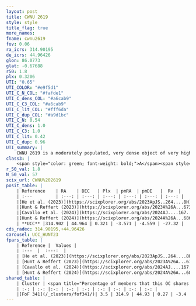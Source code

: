 ```yaml
---
layout: post
title: CWNU 2619
style: style
title_flag: true
more_names: 
fname: cwnu2619
fov: 0.06
ra_icrs: 314.90195
de_icrs: 44.96426
glon: 86.0773
glat: -0.67688
r50: 1.8
plx: 0.3206
UTI: "0.65"
UTI_COLOR: "#e9f5d1"
UTI_C_N_COL: "#fafde1"
UTI_C_dens_COL: "#a6cab9"
UTI_C_C3_COL: "#a6cab9"
UTI_C_lit_COL: "#fff6da"
UTI_C_dup_COL: "#a9d1bc"
UTI_C_N: 0.54
UTI_C_dens: 1.0
UTI_C_C3: 1.0
UTI_C_lit: 0.42
UTI_C_dup: 0.96
UTI_summary: |
    CWNU 2619 is a moderately populated, very dense object of very high C3 quality. It was recently reported in the literature.This is a unique object, which shares a very small percentage of members with at least one previously reported entry.
class3: |
    <span style="color: green; font-weight: bold;">A</span><span style="color: green; font-weight: bold;">A</span>
r_50_val: 1.8
N_50_val: 57
scix_url: CWNU%202619
posit_table: |
    | Reference    | RA    | DEC   | Plx  | pmRA  | pmDE   |  Rv  |
    | :---         | :---: | :---: | :---: | :---: | :---: | :---: |
    |[He et al. (2023)](https://scixplorer.org/abs/2023ApJS..264....8H) | 314.903 | 44.967 | 0.326 | -3.57 | -4.558 | -- |
    |[Hunt & Reffert (2023)](https://scixplorer.org/abs/2023A%26A...673A.114H) | 314.901 | 44.97 | 0.317 | -3.57 | -4.551 | -27.336 |
    |[Cavallo et al. (2024)](https://scixplorer.org/abs/2024AJ....167...12C) | 314.891 | 44.955 | 0.316 | -- | -- | -- |
    |[Hunt & Reffert (2024)](https://scixplorer.org/abs/2024A%26A...686A..42H) | 314.901 | 44.97 | 0.317 | -3.57 | -4.551 | -27.336 |
    | **UCC** |314.902 | 44.964 | 0.321 | -3.571 | -4.559 | -27.32 | 
cds_radec: 314.90195,+44.96426
carousel: UCC_HUNT23
fpars_table: |
    | Reference |  Values |
    | :---  |  :---:  |
    | [He et al. (2023)](https://scixplorer.org/abs/2023ApJS..264....8H) | `A0=2.45, m-M=12.55, logAge=7.2` |
    | [Hunt & Reffert (2023)](https://scixplorer.org/abs/2023A%26A...673A.114H) | `AV50=1.962, diffAV50=1.56, MOD50=12.313, logAge50=7.986` |
    | [Cavallo et al. (2024)](https://scixplorer.org/abs/2024AJ....167...12C) | `AV50=1.92, dMod50=12.35, logAge50=8.58, [Fe/H]50=0.13` |
    | [Hunt & Reffert (2024)](https://scixplorer.org/abs/2024A%26A...686A..42H) | `MassJ=383.052` |
shared_table: |
    | Cluster | <span title="Percentage of members that this OC shares with the ones listed">%</span>   | RA   | DEC   | Plx   | pmRA  | pmDE  | Rv | UTI |
    | :-: | :-: |:-: | :-: | :-: | :-: | :-: | :-: | :-: |
    |[FoF 341](/_clusters/fof341/)| 3.5 | 314.9 | 44.93 | 0.27 | -3.4 | -4.4 | -33.82 |0.03 |
---
```

